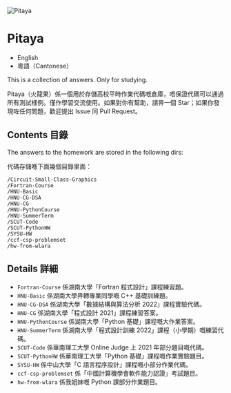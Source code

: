 ![Pitaya](https://socialify.git.ci/CongJyu/Pitaya/image?description=1&font=Bitter&forks=1&issues=1&language=1&name=1&owner=1&pulls=1&stargazers=1&theme=Light)

# Pitaya

- English
- 粵語（Cantonese）

This is a collection of answers. Only for studying.

Pitaya（火龍果）係一個用於存儲高校平時作業代碼嘅倉庫，唔保證代碼可以通過所有測試樣例。僅作學習交流使用。如果對你有幫助，請畀一個 Star；如果你發現咗任何問題，歡迎提出 Issue 同 Pull Request。

## Contents 目錄

The answers to the homework are stored in the following dirs:

代碼存儲喺下面幾個目錄里面：

```shell
/Circuit-Small-Class-Graphics
/Fortran-Course
/HNU-Basic
/HNU-CG-DSA
/HNU-CG
/HNU-PythonCourse
/HNU-SummerTerm
/SCUT-Code
/SCUT-PythonHW
/SYSU-HW
/ccf-csp-problemset
/hw-from-wlara
```

## Details 詳細

- `Fortran-Course` 係湖南大學「Fortran 程式設計」課程練習題。
- `HNU-Basic` 係湖南大學畀轉專業同學嘅 C++ 基礎訓練題。
- `HNU-CG-DSA` 係湖南大學「數據結構與算法分析 2022」課程實驗代碼。
- `HNU-CG` 係湖南大學「程式設計 2021」課程練習答案。
- `HNU-PythonCourse` 係湖南大學「Python 基礎」課程嘅大作業答案。
- `HNU-SummerTerm` 係湖南大學「程式設計訓練 2022」課程（小學期）嘅練習代碼。
- `SCUT-Code` 係華南理工大學 Online Judge 上 2021 年部分題目嘅代碼。
- `SCUT-PythonHW` 係華南理工大學「Python 基礎」課程嘅作業實驗題目。
- `SYSU-HW` 係中山大學「C 語言程序設計」課程嘅小部分作業代碼。
- `ccf-csp-problemset` 係「中國計算機學會軟件能力認證」考試題目。
- `hw-from-wlara` 係我姐妹嘅 Python 課部分作業題目。
